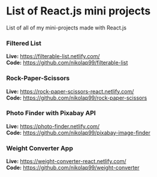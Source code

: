 # List of React.js mini projects
List of all of my mini-projects made with React.js

### Filtered List
**Live:** https://filterable-list.netlify.com/ <br/>
**Code:** https://github.com/nikolap99/filterable-list


### Rock-Paper-Scissors
**Live:** https://rock-paper-scissors-react.netlify.com/ <br/>
**Code:** https://github.com/nikolap99/rock-paper-scissors

### Photo Finder with Pixabay API
**Live:** https://photo-finder.netlify.com/ <br/>
**Code:** https://github.com/nikolap99/pixabay-image-finder

### Weight Converter App
**Live:** https://weight-converter-react.netlify.com/ <br/>
**Code:** https://github.com/nikolap99/weight-converter

